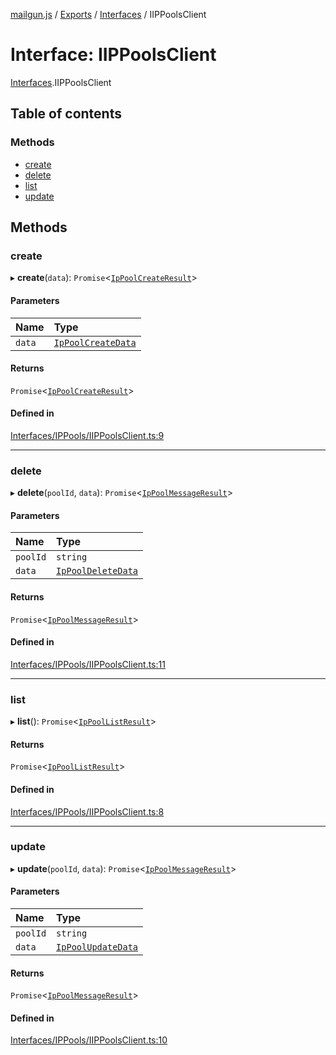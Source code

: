 [mailgun.js](../README.md) / [Exports](../modules.md) / [Interfaces](../modules/Interfaces.md) / IIPPoolsClient

# Interface: IIPPoolsClient

[Interfaces](../modules/Interfaces.md).IIPPoolsClient

## Table of contents

### Methods

- [create](Interfaces.IIPPoolsClient.md#create)
- [delete](Interfaces.IIPPoolsClient.md#delete)
- [list](Interfaces.IIPPoolsClient.md#list)
- [update](Interfaces.IIPPoolsClient.md#update)

## Methods

### create

▸ **create**(`data`): `Promise`<[`IpPoolCreateResult`](../modules.md#ippoolcreateresult)\>

#### Parameters

| Name | Type |
| :------ | :------ |
| `data` | [`IpPoolCreateData`](../modules.md#ippoolcreatedata) |

#### Returns

`Promise`<[`IpPoolCreateResult`](../modules.md#ippoolcreateresult)\>

#### Defined in

[Interfaces/IPPools/IIPPoolsClient.ts:9](https://github.com/mailgun/mailgun.js/blob/97f6852/lib/Interfaces/IPPools/IIPPoolsClient.ts#L9)

___

### delete

▸ **delete**(`poolId`, `data`): `Promise`<[`IpPoolMessageResult`](../modules.md#ippoolmessageresult)\>

#### Parameters

| Name | Type |
| :------ | :------ |
| `poolId` | `string` |
| `data` | [`IpPoolDeleteData`](../modules.md#ippooldeletedata) |

#### Returns

`Promise`<[`IpPoolMessageResult`](../modules.md#ippoolmessageresult)\>

#### Defined in

[Interfaces/IPPools/IIPPoolsClient.ts:11](https://github.com/mailgun/mailgun.js/blob/97f6852/lib/Interfaces/IPPools/IIPPoolsClient.ts#L11)

___

### list

▸ **list**(): `Promise`<[`IpPoolListResult`](../modules.md#ippoollistresult)\>

#### Returns

`Promise`<[`IpPoolListResult`](../modules.md#ippoollistresult)\>

#### Defined in

[Interfaces/IPPools/IIPPoolsClient.ts:8](https://github.com/mailgun/mailgun.js/blob/97f6852/lib/Interfaces/IPPools/IIPPoolsClient.ts#L8)

___

### update

▸ **update**(`poolId`, `data`): `Promise`<[`IpPoolMessageResult`](../modules.md#ippoolmessageresult)\>

#### Parameters

| Name | Type |
| :------ | :------ |
| `poolId` | `string` |
| `data` | [`IpPoolUpdateData`](../modules.md#ippoolupdatedata) |

#### Returns

`Promise`<[`IpPoolMessageResult`](../modules.md#ippoolmessageresult)\>

#### Defined in

[Interfaces/IPPools/IIPPoolsClient.ts:10](https://github.com/mailgun/mailgun.js/blob/97f6852/lib/Interfaces/IPPools/IIPPoolsClient.ts#L10)
